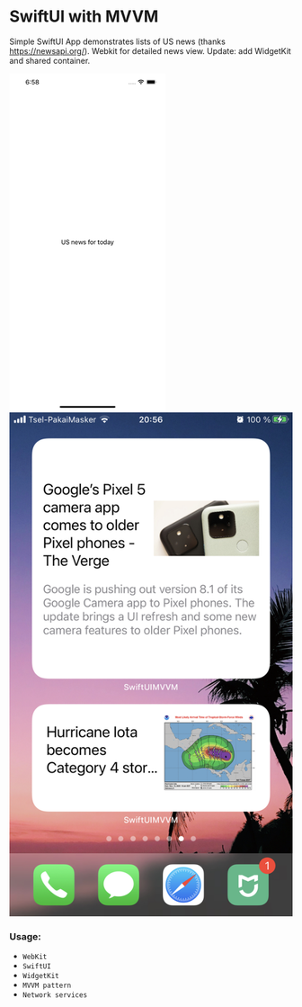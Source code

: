 # SwiftUI with MVVM

Simple SwiftUI App demonstrates lists of US news (thanks https://newsapi.org/).
Webkit for detailed news view.
Update: add WidgetKit and shared container.

![SwiftUI_mvvm](./news.gif "SwiftUI with MVVM")
![SwiftUI_mvvm](./news2.jpeg "SwiftUI with MVVM")


### Usage:
* `WebKit`
* `SwiftUI`
* `WidgetKit`
* `MVVM pattern`
* `Network services`

